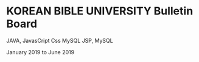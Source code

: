 # KOREAN BIBLE UNIVERSITY Bulletin Board

 JAVA, JavasCript Css MySQL
 JSP, MySQL

January 2019 to June 2019

